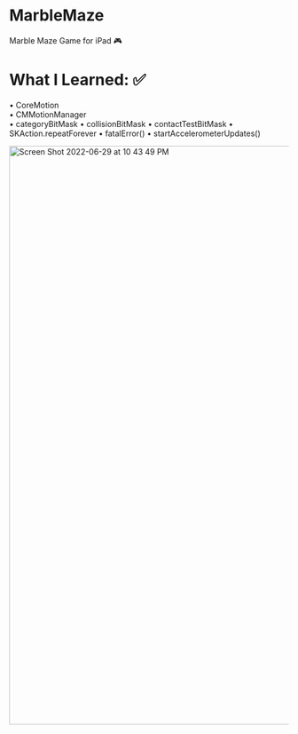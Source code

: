 # MarbleMaze
Marble Maze Game for iPad 🎮

# What I Learned: ✅
• CoreMotion \
• CMMotionManager \
• categoryBitMask 
• collisionBitMask 
• contactTestBitMask 
• SKAction.repeatForever 
• fatalError()
• startAccelerometerUpdates()

<img width="1042" alt="Screen Shot 2022-06-29 at 10 43 49 PM" src="https://user-images.githubusercontent.com/78992253/176601525-f079b40d-0dc6-450f-bf62-a108a255d663.png">

